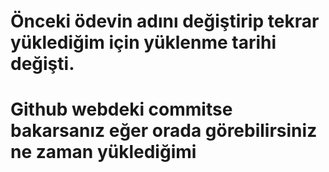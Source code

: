 # Önceki ödevin adını değiştirip tekrar yüklediğim için yüklenme tarihi değişti.
# Github webdeki commitse bakarsanız eğer orada görebilirsiniz ne zaman yüklediğimi
